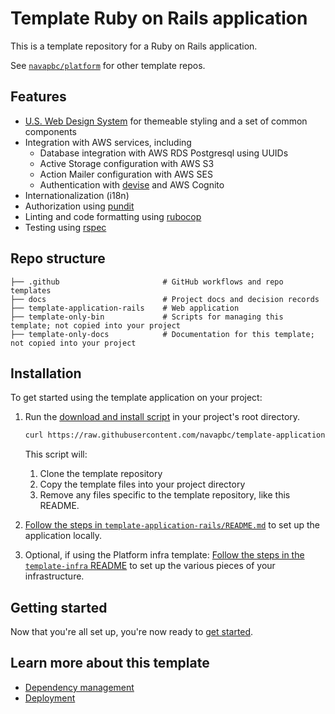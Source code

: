 # Template Ruby on Rails application

This is a template repository for a Ruby on Rails application.

See [`navapbc/platform`](https://github.com/navapbc/platform) for other template repos.

## Features

- [U.S. Web Design System](https://designsystem.digital.gov/) for themeable styling and a set of common components
- Integration with AWS services, including
  - Database integration with AWS RDS Postgresql using UUIDs
  - Active Storage configuration with AWS S3
  - Action Mailer configuration with AWS SES
  - Authentication with [devise](https://github.com/heartcombo/devise) and AWS Cognito
- Internationalization (i18n)
- Authorization using [pundit](https://github.com/varvet/pundit)
- Linting and code formatting using [rubocop](https://rubocop.org/)
- Testing using [rspec](https://rspec.info)

## Repo structure

```text
├── .github                       # GitHub workflows and repo templates
├── docs                          # Project docs and decision records
├── template-application-rails    # Web application
├── template-only-bin             # Scripts for managing this template; not copied into your project
├── template-only-docs            # Documentation for this template; not copied into your project
```

## Installation

To get started using the template application on your project:

1. Run the [download and install script](./template-only-bin/download-and-install-template.sh) in your project's root directory.

    ```bash
    curl https://raw.githubusercontent.com/navapbc/template-application-rails/main/template-only-bin/download-and-install-template.sh | bash -s
    ```

    This script will:

    1. Clone the template repository
    2. Copy the template files into your project directory
    3. Remove any files specific to the template repository, like this README.
2. [Follow the steps in `template-application-rails/README.md`](./template-application-rails/README.md) to set up the application locally.
3. Optional, if using the Platform infra template: [Follow the steps in the `template-infra` README](https://github.com/navapbc/template-infra#installation) to set up the various pieces of your infrastructure.

## Getting started

Now that you're all set up, you're now ready to [get started](./template-application-rails/README.md).

## Learn more about this template

- [Dependency management](./template-only-docs/set-up-dependency-management.md)
- [Deployment](./template-only-docs/set-up-cd.md)
